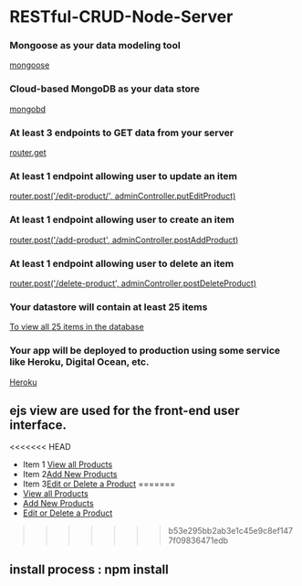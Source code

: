 # RESTful-CRUD-Node-Server

### Mongoose as your data modeling tool
[mongoose](https://github.com/Maurina/RESTful-CRUD-Node-Server/blob/master/app.js)

### Cloud-based MongoDB as your data store
[mongobd](https://github.com/Maurina/RESTful-CRUD-Node-Server/blob/master/app.js)
### At least 3 endpoints to GET data from your server
[router.get](https://github.com/Maurina/RESTful-CRUD-Node-Server/blob/master/routes/admin.js)

### At least 1 endpoint allowing user to update an item 
[router.post('/edit-product/', adminController.putEditProduct)](https://github.com/Maurina/RESTful-CRUD-Node-Server/blob/master/routes/admin.js)

### At least 1 endpoint allowing user to create an item 
[router.post('/add-product', adminController.postAddProduct)](https://github.com/Maurina/RESTful-CRUD-Node-Server/blob/master/routes/admin.js)

### At least 1 endpoint allowing user to delete an item 
[router.post('/delete-product', adminController.postDeleteProduct)](https://github.com/Maurina/RESTful-CRUD-Node-Server/blob/master/routes/admin.js)

### Your datastore will contain at least 25 items
[To view all 25 items in the database](https://desolate-citadel-64807.herokuapp.com/)

### Your app will be deployed to production using some service like Heroku, Digital Ocean, etc.
[Heroku]( https://desolate-citadel-64807.herokuapp.com/)

## ejs view are used for the front-end user interface.  
<<<<<<< HEAD
* Item 1 [View all Products](https://desolate-citadel-64807.herokuapp.com/)
* Item 2[Add New Products](https://desolate-citadel-64807.herokuapp.com/admin/add-product)
* Item 3[Edit or Delete a Product](https://desolate-citadel-64807.herokuapp.com/admin/products)
=======
* [View all Products](https://desolate-citadel-64807.herokuapp.com/)
* [Add New Products](https://desolate-citadel-64807.herokuapp.com/admin/add-product)
* [Edit or Delete a Product](https://desolate-citadel-64807.herokuapp.com/admin/products)
>>>>>>> b53e295bb2ab3e1c45e9c8ef1477f09836471edb

## install process : npm install 

